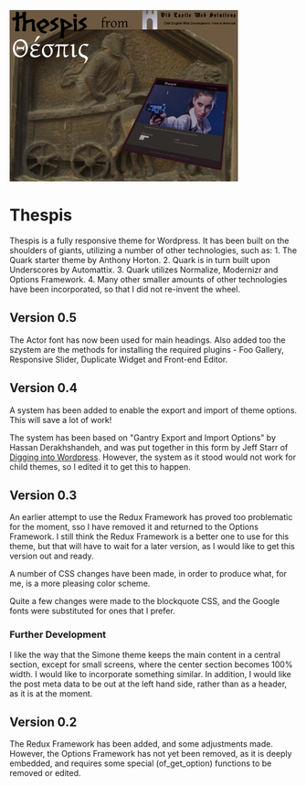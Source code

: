 ![Thespis](./assets/thespis400.png)

# Thespis
Thespis is a fully responsive theme for Wordpress. It has been built on the shoulders of giants, utilizing a number of other technologies, such as: 1. The Quark starter theme by Anthony Horton. 2. Quark is in turn built upon Underscores by Automattix. 3. Quark utilizes Normalize, Modernizr and Options Framework. 4. Many other smaller amounts of other technologies have been incorporated, so that I did not re-invent the wheel.

## Version 0.5
The Actor font has now been used for main headings. Also added too the szystem are the methods for installing the required plugins - Foo Gallery, Responsive Slider, Duplicate Widget and Front-end Editor.

## Version 0.4
A system has been added to enable the export and import of theme options. This will save a lot of work!

The system has been based on "Gantry Export and Import Options" by Hassan Derakhshandeh, and was put together in this form by Jeff Starr of [Digging into Wordpress](https://digwp.com/2014/04/backup-restore-theme-options/). However, the system as it stood would not work for child themes, so I edited it to get this to happen.

## Version 0.3
An earlier attempt to use the Redux Framework has proved too problematic for the moment, sso I have removed it and returned to the Options Framework. I still think the Redux Framework is a better one to use for this theme, but that will have to wait for a later version, as I would like to get this version out and ready.

A number of CSS changes have been made, in order to produce what, for me, is a more pleasing color scheme.

Quite a few changes were made to the blockquote CSS, and the Google fonts were substituted for ones that I prefer.

### Further Development
I like the way that the Simone theme keeps the main content in a central section, except for small screens, where the center section becomes 100% width. I would like to incorporate something similar. In addition, I would like the post meta data to be out at the left hand side, rather than as a header, as it is at the moment.

## Version 0.2
The Redux Framework has been added, and some adjustments made. However, the Options Framework has not yet been removed, as it is deeply embedded, and requires some special (of_get_option) functions to be removed or edited.


